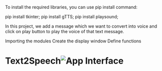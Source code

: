 To install the required libraries, you can use pip install command:

pip install tkinter;
pip install gTTS;
pip install playsound;

In this project, we add a message which we want to convert into voice and click on play button to play the voice of that text message.

Importing the modules
Create the display window
Define functions






# Text2Speech![App Interface](https://user-images.githubusercontent.com/84966259/189278832-6f38bd4e-495d-4fef-8620-8f46ec68b888.png)
